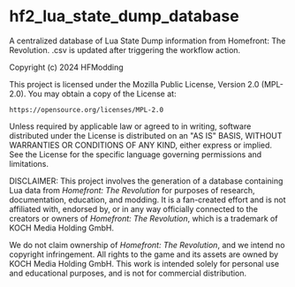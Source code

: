 # hf2_lua_state_dump_database
A centralized database of Lua State Dump information from Homefront: The Revolution. .csv is updated after triggering the workflow action.

Copyright (c) 2024 HFModding

This project is licensed under the Mozilla Public License, Version 2.0 (MPL-2.0). You may obtain a copy of the License at:

    https://opensource.org/licenses/MPL-2.0

Unless required by applicable law or agreed to in writing, software distributed under the License is distributed on an "AS IS" BASIS, WITHOUT WARRANTIES OR CONDITIONS OF ANY KIND, either express or implied. See the License for the specific language governing permissions and limitations.

DISCLAIMER:
This project involves the generation of a database containing Lua data from *Homefront: The Revolution* for purposes of research, documentation, education, and modding. It is a fan-created effort and is not affiliated with, endorsed by, or in any way officially connected to the creators or owners of *Homefront: The Revolution*, which is a trademark of KOCH Media Holding GmbH. 

We do not claim ownership of *Homefront: The Revolution*, and we intend no copyright infringement. All rights to the game and its assets are owned by KOCH Media Holding GmbH. This work is intended solely for personal use and educational purposes, and is not for commercial distribution.
